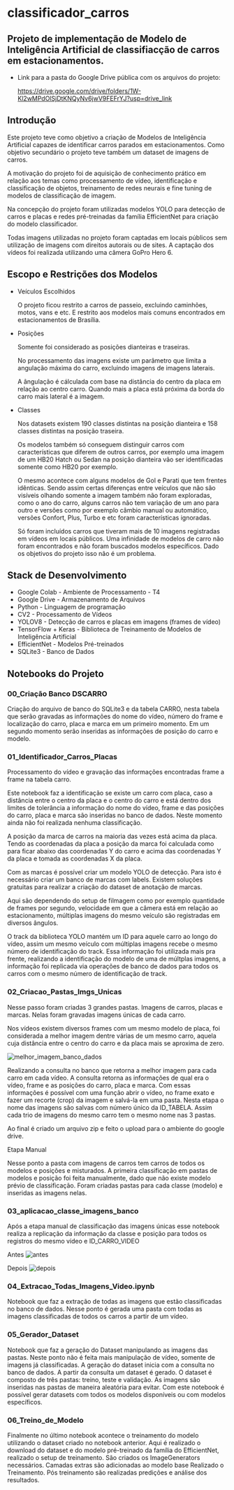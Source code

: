 # classificador_carros

## Projeto de implementação de Modelo de Inteligência Artificial de classifiacção de carros em estacionamentos.

- Link para a pasta do Google Drive pública com os arquivos do projeto:
  
  https://drive.google.com/drive/folders/1W-Kl2wMPdOlSjDtKNQyNv6jwV9FEFrYJ?usp=drive_link


## Introdução

Este projeto teve como objetivo a criação de Modelos de Inteligência Artificial capazes de identificar carros parados em estacionamentos. Como objetivo secundário o projeto teve também um dataset de imagens de carros.

A motivação do projeto foi de aquisição de conhecimento prático em relação aos temas como processamento de vídeo, identificação e classificação de objetos, treinamento de redes neurais e fine tuning de modelos de classificação de imagem.

Na concepção do projeto foram utilizadas modelos YOLO para detecção de carros e placas e redes pré-treinadas da família EfficientNet para criação do modelo classificador.

Todas imagens utilizadas no projeto foram captadas em locais públicos sem utilização de imagens com direitos autorais ou de sites. A captação dos vídeos foi realizada utilizando uma câmera GoPro Hero 6.


## Escopo e Restrições dos Modelos

- Veículos Escolhidos

  O projeto ficou restrito a carros de passeio, excluindo caminhões, motos, vans e etc. E restrito aos modelos mais comuns encontrados em estacionamentos de Brasília.

- Posições

  Somente foi considerado as posições dianteiras e traseiras.

  No processamento das imagens existe um parâmetro que limita a angulação máxima do carro, excluindo imagens de imagens laterais.

  A ângulação é cálculada com base na distância do centro da placa em relação ao centro carro. Quando mais a placa está próxima da borda do carro mais lateral é a imagem.

- Classes

  Nos datasets existem 190 classes distintas na posição dianteira e 158 classes distintas na posição traseira.

	Os modelos também só conseguem distinguir carros com características que diferem de outros carros, por exemplo uma imagem de um HB20 Hatch ou Sedan na posição dianteira vão ser identificadas somente como HB20 por exemplo.

  O mesmo acontece com alguns modelos de Gol e Parati que tem frentes idênticas. Sendo assim certas diferenças entre veículos que não são visíveis olhando somente a imagem também não foram exploradas, como o ano do carro, alguns carros não tem variação de um ano para outro e versões como por exemplo câmbio manual ou automático, versões Confort, Plus, Turbo e etc foram características ignoradas.
  
	Só foram incluídos carros que tiveram mais de 10 imagens registradas em vídeos em locais públicos. Uma infinidade de modelos de  carro não foram encontrados e não foram buscados modelos específicos. Dado os objetivos do projeto isso não é um problema.
 

## Stack de Desenvolvimento

- Google Colab - Ambiente de Processamento - T4
- Google Drive - Armazenamento de Arquivos
- Python - Linguagem de programação
- CV2 - Processamento de Vídeos
- YOLOV8 - Detecção de carros e placas em imagens (frames de vídeo)
- TensorFlow + Keras - Biblioteca de Treinamento de Modelos de Inteligência Artificial
- EfficientNet - Modelos Pré-treinados
- SQLite3 - Banco de Dados

## Notebooks do Projeto

### 00_Criação Banco DSCARRO

Criação do arquivo de banco do SQLite3 e da tabela CARRO, nesta tabela que serão gravadas as informações do nome do vídeo, número do frame e localização do carro, placa e marca em um primeiro momento. Em um segundo momento serão inseridas as informações de posição do carro e modelo.

### 01_Identificador_Carros_Placas

Processamento do vídeo e gravação das informações encontradas frame a frame na tabela carro. 

Este notebook faz a identificação se existe um carro com placa, caso a distância entre o centro da placa e o centro do carro e está dentro dos limites de tolerância a informação do nome do vídeo, frame e das posições do carro, placa e marca são inseridas no banco de dados. Neste momento ainda não foi realizada nenhuma classificação. 

A posição da marca de carros na maioria das vezes está acima da placa. Tendo as coordenadas da placa a posição da marca foi calculada como para ficar abaixo das coordenadas Y do carro e acima das coordenadas Y da placa e tomada as coordenadas X da placa.

Com as marcas é possível criar um modelo YOLO de detecção. Para isto é necessário criar um banco de marcas com labels. Existem soluções gratuitas para realizar a criação do dataset de anotação de marcas.

Aqui são dependendo do setup de filmagem como por exemplo quantidade de frames por segundo, velocidade em que a câmera está em relação ao estacionamento, múltiplas imagens do mesmo veículo são registradas em diversos ângulos. 

O track da biblioteca YOLO mantém um ID para aquele carro ao longo do vídeo, assim um mesmo veículo com múltiplas imagens recebe o mesmo número de identificação do track. Essa informação foi utilizada mais pra frente, realizando a identificação do modelo de uma de múltplas imagens, a informação foi replicada via operações de banco de dados para todos os carros com o mesmo número de identificação de track.


### 02_Criacao_Pastas_Imgs_Unicas

Nesse passo foram criadas 3 grandes pastas. Imagens de carros, placas e marcas. Nelas foram gravadas imagens únicas de cada carro. 

Nos vídeos existem diversos frames com um mesmo modelo de placa, foi considerada a melhor imagem dentre várias de um mesmo carro, aquela cuja distância entre o centro do carro e da placa mais se aproxima de zero.

![melhor_imagem_banco_dados](https://github.com/user-attachments/assets/71c2d448-5ad3-4571-afa9-28445a13901b)




Realizando a consulta no banco que retorna a melhor imagem para cada carro em cada vídeo. A consulta retorna as informações de qual era o vídeo, frame e as posições do carro, placa e marca.
Com essas informações é possível com uma função abrir o vídeo, no frame exato e fazer um recorte (crop) da imagem e salvá-la em uma pasta. 
Nesta etapa o nome das imagens são salvas com  número único da ID_TABELA. Assim cada trio de imagens do mesmo carro tem o mesmo nome nas 3 pastas.

Ao final é criado um arquivo zip e feito o upload para o ambiente do google drive.

Etapa Manual

Nesse ponto a pasta com imagens de carros tem carros de todos os modelos e posições e misturados.
A primeira classificação em pastas de modelos e posição foi feita manualmente, dado que não existe modelo prévio de classificação.
Foram criadas pastas para cada classe (modelo) e inseridas as imagens nelas.


### 03_aplicacao_classe_imagens_banco

Após a etapa manual de classificação das imagens únicas esse notebook realiza a replicação da informação da classe e posição para todos os registros do mesmo vídeo e ID_CARRO_VIDEO


Antes
![antes](https://github.com/user-attachments/assets/e4d4ca56-df67-4bda-a10d-cb3f6e8fa8ce)


Depois
![depois](https://github.com/user-attachments/assets/fa475564-d087-4f28-91f1-a9ff509833ef)






### 04_Extracao_Todas_Imagens_Video.ipynb
Notebook que faz a extração de todas as imagens que estão classificadas no banco de dados.
Nesse ponto é gerada uma pasta com todas as imagens classificadas de todos os carros a partir de um vídeo.


### 05_Gerador_Dataset

Notebook que faz a geração do Dataset manipulando as imagens das pastas. Neste ponto não é feita mais manipulação de vídeo, somente de imagens já classificadas.
A geração do dataset inicia com a consulta no banco de dados. A partir da consulta um dataset é gerado. O dataset é composto de três pastas: treino, teste e validação. As imagens são inseridas nas pastas de maneira aleatória para evitar.
Com este notebook é possível gerar datasets com todos os modelos disponíveis ou com modelos específicos.

### 06_Treino_de_Modelo

Finalmente no último notebook acontece o treinamento do modelo utilizando o dataset criado no notebook anterior.
Aqui é realizado o download do dataset e do modelo pré-treinado da família do EfficientNet, realizado o setup de treinamento.
São criados os ImageGenerators necessários.
Camadas extras são adicionadas ao modelo base
Realizado o Treinamento.
Pós treinamento são realizadas predições e análise dos resultados.

